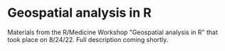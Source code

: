 # Geospatial analysis in R

Materials from the R/Medicine Workshop "Geospatial analysis in R" that took place on 8/24/22. Full description coming shortly. 
